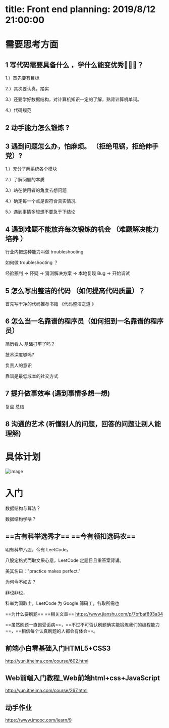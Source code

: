 # title: Front end planning: 2019/8/12 21:00:00
# 需要思考方面

## 1 写代码需要具备什么 ，学什么能变优秀？
1.）首先要有目标

2.）其次要认真，踏实

3.）还要学好数据结构，对计算机知识一定的了解，熟背计算机单词。

4.）代码规范

## 2 动手能力怎么锻炼 ?



## 3 遇到问题怎么办，怕麻烦。 （拒绝甩锅，拒绝伸手党）?

1.）充分了解系统各个模块

2.）了解问题的本质

3.）站在使用者的角度去想问题

4.）确定每一个点是否符合真实情况

5.）遇到事情多想想不要急于下结论

## 4 遇到难题不能放弃每次锻炼的机会 （难题解决能力培养 ）
行业内把这种能力叫做 troubleshooting 

如何做 troubleshooting ？

经验预判 -> 怀疑 -> 猜测解决方案 -> 本地复现 Bug ->  开始调试 

## 5 怎么写出整洁的代码 （如何提高代码质量）？
首先写干净的代码推荐书籍 《代码整洁之道 》

## 6 怎么当一名靠谱的程序员（如何招到一名靠谱的程序员）
简历看人 基础打牢了吗？

技术深度够吗?

负责人的意识

靠谱是最低成本的社交方式


## 7 提升做事效率 (遇到事情多想一想)
复盘 总结

## 8 沟通的艺术 (听懂别人的问题，回答的问题让别人能理解)

# 具体计划


![image](https://note.youdao.com/yws/public/resource/97bec620280f231c5741d4134215a143/xmlnote/980C5CCDA1E54D5FB7D5F05F794E584B/555)

# 入门

数据结构与算法？

数据结构学啥？


## ==古有科举选秀才== ==今有领扣选码农==
明有科举八股，今有 LeetCode。

八股定格式而取文采心意，LeetCode 定题目且重答案背诵。

美其名曰："practice makes perfect."

为何今不如古？

非也非也，

科举为国取士，LeetCode 为 Google 筛码工，各取所需也


==为什么要刷题== ==相关文章== https://www.jianshu.com/p/7bfbaf893a34

==虽然刷题一直饱受诟病==，==不过不可否认刷题确实能锻炼我们的编程能力==，==相信每个认真刷题的人都会有体会==。

## 前端小白零基础入门HTML5+CSS3
http://yun.itheima.com/course/602.html

## Web前端入门教程_Web前端html+css+JavaScript  
http://yun.itheima.com/course/267.html

## 动手作业
https://www.imooc.com/learn/9















